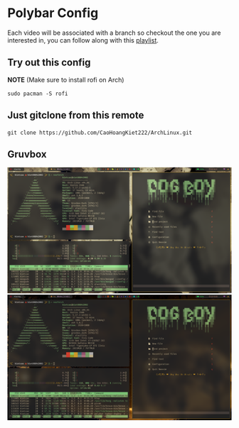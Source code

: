 # Polybar Config

Each video will be associated with a branch so checkout the one you are interested in, you can follow along with this [playlist](https://www.youtube.com/watch?v=ctH-a-1eUME&list=PLhoH5vyxr6Qq41NFL4GvhFp-WLd5xzIzZ).

## Try out this config

**NOTE** (Make sure to install rofi on Arch)

```
sudo pacman -S rofi
```

## Just gitclone from this remote

```
git clone https://github.com/CaoHoangKiet222/ArchLinux.git
```

## Gruvbox

![image](https://github.com/CaoHoangKiet222/ArchLinux/blob/main/polybar/images/arch-config.png)
![image](https://github.com/CaoHoangKiet222/ArchLinux/blob/main/polybar/images/arch-config1.png)
